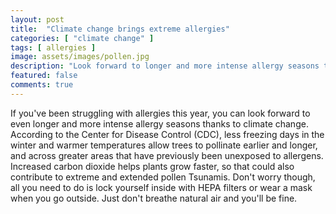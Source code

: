 ```yaml
---
layout: post
title:  "Climate change brings extreme allergies"
categories: [ "climate change" ]
tags: [ allergies ]
image: assets/images/pollen.jpg
description: "Look forward to longer and more intense allergy seasons thanks to climate change"
featured: false
comments: true
---
```


If you've been struggling with allergies this year, you can look forward to even longer and more intense allergy seasons thanks to climate change. According to the Center for Disease Control (CDC), less freezing days in the winter and warmer temperatures allow trees to pollinate earlier and longer, and across greater areas that have previously been unexposed to allergens. Increased carbon dioxide helps plants grow faster, so that could also contribute to extreme and extended pollen Tsunamis. Don't worry though, all you need to do is lock yourself inside with HEPA filters or wear a mask when you go outside. Just don't breathe natural air and you'll be fine.